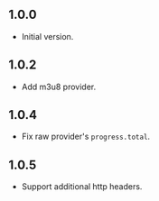 ## 1.0.0

-   Initial version.

## 1.0.2

-   Add m3u8 provider.

## 1.0.4

-   Fix raw provider's `progress.total`.

## 1.0.5

-   Support additional http headers.
